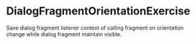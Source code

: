 # DialogFragmentOrientationExercise

Save dialog fragment listener context of calling fragment on orientation change while dialog fragment maintain visible. 

